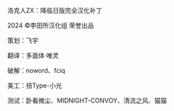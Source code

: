 洛克人ZX：降临日版完全汉化补丁

2024 ©李田所汉化组 荣誉出品

策划：飞宇

翻译：多面体·唯灵

破解：noword、fciq

美工：扭Type-小光

测试：卧看微尘、MIDNIGHT-CONVOY、清流之风、猫猫
